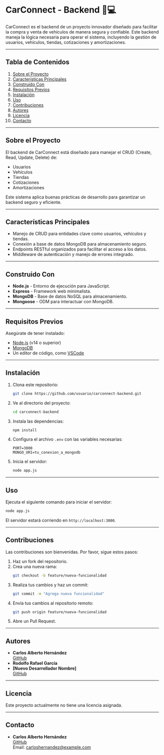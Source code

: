 # CarConnect - Backend 🚗💻

CarConnect es el backend de un proyecto innovador diseñado para facilitar la compra y venta de vehículos de manera segura y confiable. Este backend maneja la lógica necesaria para operar el sistema, incluyendo la gestión de usuarios, vehículos, tiendas, cotizaciones y amortizaciones.

---

## Tabla de Contenidos

1. [Sobre el Proyecto](#sobre-el-proyecto)
2. [Características Principales](#características-principales)
3. [Construido Con](#construido-con)
4. [Requisitos Previos](#requisitos-previos)
5. [Instalación](#instalación)
6. [Uso](#uso)
7. [Contribuciones](#contribuciones)
8. [Autores](#autores)
9. [Licencia](#licencia)
10. [Contacto](#contacto)

---

## Sobre el Proyecto

El backend de CarConnect está diseñado para manejar el CRUD (Create, Read, Update, Delete) de:
- Usuarios
- Vehículos
- Tiendas
- Cotizaciones
- Amortizaciones

Este sistema aplica buenas prácticas de desarrollo para garantizar un backend seguro y eficiente.

---

## Características Principales

- Manejo de CRUD para entidades clave como usuarios, vehículos y tiendas.
- Conexión a base de datos MongoDB para almacenamiento seguro.
- Endpoints RESTful organizados para facilitar el acceso a los datos.
- Middleware de autenticación y manejo de errores integrado.

---

## Construido Con

- **Node.js** - Entorno de ejecución para JavaScript.
- **Express** - Framework web minimalista.
- **MongoDB** - Base de datos NoSQL para almacenamiento.
- **Mongoose** - ODM para interactuar con MongoDB.

---

## Requisitos Previos

Asegúrate de tener instalado:

- [Node.js](https://nodejs.org/) (v14 o superior)
- [MongoDB](https://www.mongodb.com/)
- Un editor de código, como [VSCode](https://code.visualstudio.com/)

---

## Instalación

1. Clona este repositorio:
   ```bash
   git clone https://github.com/usuario/carconnect-backend.git
   ```
2. Ve al directorio del proyecto:
   ```bash
   cd carconnect-backend
   ```
3. Instala las dependencias:
   ```bash
   npm install
   ```
4. Configura el archivo `.env` con las variables necesarias:
   ```env
   PORT=3000
   MONGO_URI=tu_conexion_a_mongodb
   ```
5. Inicia el servidor:
   ```bash
   node app.js
   ```

---

## Uso

Ejecuta el siguiente comando para iniciar el servidor:
```bash
node app.js
```
El servidor estará corriendo en `http://localhost:3000`.

---

## Contribuciones

Las contribuciones son bienvenidas. Por favor, sigue estos pasos:

1. Haz un fork del repositorio.
2. Crea una nueva rama:
   ```bash
   git checkout -b feature/nueva-funcionalidad
   ```
3. Realiza tus cambios y haz un commit:
   ```bash
   git commit -m "Agrega nueva funcionalidad"
   ```
4. Envía tus cambios al repositorio remoto:
   ```bash
   git push origin feature/nueva-funcionalidad
   ```
5. Abre un Pull Request.

---

## Autores

- **Carlos Alberto Hernández**  
  [GitHub](https://github.com/CHERNANDEZ-DEV)
- **Rodolfo Rafael García**
- **[Nuevo Desarrollador Nombre]**  
  [GitHub](https://github.com/NUEVO-DESARROLLADOR)

---

## Licencia

Este proyecto actualmente no tiene una licencia asignada.

---

## Contacto

- **Carlos Alberto Hernández**  
  [GitHub](https://github.com/CHERNANDEZ-DEV)  
  Email: carloshernandez@example.com


